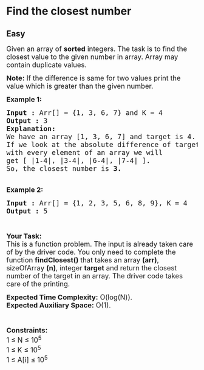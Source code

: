 # Find the closest number
## Easy
<div class="problem-statement">
                <p></p><p><span style="font-size:18px">Given an array of <strong>sorted</strong> integers. The task is to find the closest value to the given number in array. Array may contain duplicate values.</span></p>

<p><span style="font-size:18px"><strong>Note:</strong> If the difference is same for two values print the value which is greater than the given number.</span></p>

<p><span style="font-size:18px"><strong>Example 1:</strong></span></p>

<pre><span style="font-size:18px"><strong>Input :</strong> Arr[] = {1, 3, 6, 7} and K = 4
<strong>Output :</strong> 3
<strong>Explanation:
</strong>We have an array [1, 3, 6, 7] and target is 4.
If we look at the absolute difference of target 
with every element of an array we will 
get [ |1-4|, |3-4|, |6-4|, |7-4|&nbsp;]. 
So, the closest number is <strong>3.</strong>

</span></pre>

<p><span style="font-size:18px"><strong>Example 2:</strong></span></p>

<pre><span style="font-size:18px"><strong>Input :</strong> Arr[] = {1, 2, 3, 5, 6, 8, 9}, K = 4
<strong>Output :</strong> 5
</span></pre>

<p>&nbsp;</p>

<p><span style="font-size:18px"><strong>Your Task:</strong><br>
This is a function problem. The input is already taken care of by the driver code. You only need to complete the function <strong>findClosest()</strong> that takes an array <strong>(arr)</strong>, sizeOfArray <strong>(n)</strong>, integer <strong>target</strong> and return the closest number of the target in an array. The driver code takes care of the printing.</span></p>

<p><span style="font-size:18px"><strong>Expected Time Complexity:</strong>&nbsp;O(log(N)).<br>
<strong>Expected Auxiliary Space:</strong>&nbsp;O(1).</span></p>

<p>&nbsp;</p>

<p><span style="font-size:18px"><strong>Constraints:</strong><br>
1 ≤ N ≤ 10<sup>5</sup><br>
1 ≤ K ≤ 10<sup>5</sup><br>
1 ≤ A[i] ≤ 10<sup>5</sup></span></p>
 <p></p>
            </div>